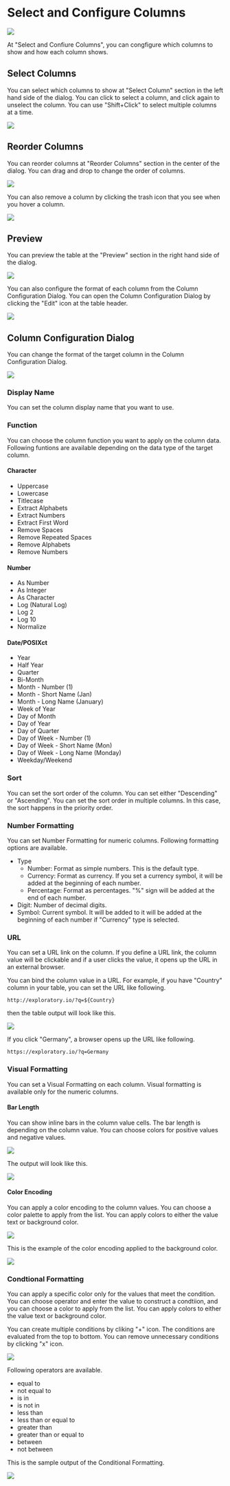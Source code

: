 # Select and Configure Columns 

![](images/cconf1.png)


At "Select and Confiure Columns", you can congfigure which columns to show and how each column shows. 

## Select Columns 

You can select which columns to show at "Select Column" section in the left hand side of the dialog. You can click to select a column, and click again to unselect the column. You can use "Shift+Click" to select multiple columns at a time. 


![](images/cconf2.png)



## Reorder Columns 

You can reorder columns at "Reorder Columns" section in the center of the dialog. You can drag and drop to change the order of columns. 


![](images/cconf3.png)


You can also remove a column by clicking the trash icon that you see when you hover a column. 

![](images/cconf6.png)


## Preview 

You can preview the table at the "Preview" section in the right hand side of the dialog. 

![](images/cconf5.png)


You can also configure the format of each column from the Column Configuration Dialog. You can open the Column Configuration Dialog by clicking the "Edit" icon at the table header. 

![](images/cconf7.png)


## Column Configuration Dialog 

You can change the format of the target column in the Column Configuration Dialog. 

![](images/cconf8.png)



### Display Name 

You can set the column display name that you want to use. 

### Function 

You can choose the column function you want to apply on the column data. Following funtions are available depending on the data type of the target column. 

#### Character 

* Uppercase
* Lowercase
* Titlecase
* Extract Alphabets
* Extract Numbers
* Extract First Word
* Remove Spaces
* Remove Repeated Spaces
* Remove Alphabets
* Remove Numbers


#### Number 

* As Number 
* As Integer 
* As Character 
* Log (Natural Log)
* Log 2
* Log 10 
* Normalize 

#### Date/POSIXct 
* Year
* Half Year
* Quarter
* Bi-Month
* Month - Number (1)
* Month - Short Name (Jan)
* Month - Long Name (January)
* Week of Year
* Day of Month
* Day of Year
* Day of Quarter
* Day of Week - Number (1)
* Day of Week - Short Name (Mon)
* Day of Week - Long Name (Monday)
* Weekday/Weekend


### Sort 

You can set the sort order of the column. You can set either "Descending" or "Ascending". You can set the sort order in multiple columns. In this case, the sort happens in the priority order. 

### Number Formatting

You can set Number Formatting for numeric columns. Following formatting options are available. 

* Type
  * Number: Format as simple numbers. This is the default type.
  * Currency: Format as currency. If you set a currency symbol, it will be added at the beginning of each number. 
  * Percentage: Format as percentages. "%" sign will be added at the end of each number. 
* Digit: Number of decimal digits.
* Symbol: Current symbol. It will be added to it will be added at the beginning of each number if "Currency" type is selected. 


### URL 

You can set a URL link on the column. If you define a URL link, the column value will be clickable and if a user clicks the value, it opens up the URL in an external browser. 

You can bind the column value in a URL. For example, if you have "Country" column in your table, you can set the URL like following.

```
http://exploratory.io/?q=${Country}
```

then the table output will look like this.

![](images/cconf14.png)


If you click "Germany", a browser opens up the URL like following.

```
https://exploratory.io/?q=Germany
```



### Visual Formatting 

You can set a Visual Formatting on each column. Visual formatting is available only for the numeric columns. 

#### Bar Length 

You can show inline bars in the column value cells. The bar length is depending on the column value. You can choose colors for positive values and negative values.  

![](images/cconf8.png)

The output will look like this. 

![](images/cconf11.png)


#### Color Encoding 

You can apply a color encoding to the column values. You can choose a color palette to apply from the list. You can apply colors to either the value text or background color. 


![](images/cconf9.png)

This is the example of the color encoding applied to the background color. 


![](images/cconf12.png)

### Condtional Formatting 

You can apply a specific color only for the values that meet the condition. You can choose operator and enter the value to construct a condtiion, and you can choose a color to apply from the list. You can apply colors to either the value text or background color. 

You can create multiple conditions by cliking "+" icon. The conditions are evaluated from the top to bottom. You can remove unnecessary conditions by clicking "x" icon.


![](images/cconf10.png)

Following operators are available. 

* equal to
* not equal to
* is in
* is not in
* less than
* less than or equal to
* greater than
* greater than or equal to
* between
* not between



This is the sample output of the Conditional Formatting. 

![](images/cconf13.png)
